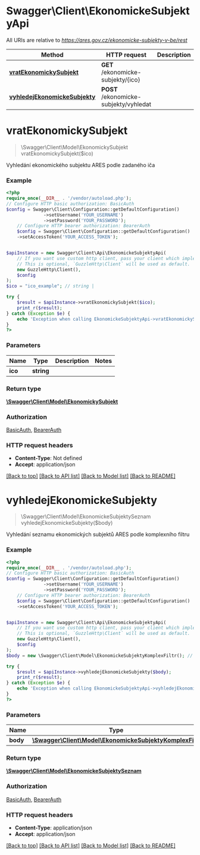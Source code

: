 # Swagger\Client\EkonomickeSubjektyApi

All URIs are relative to *https://ares.gov.cz/ekonomicke-subjekty-v-be/rest*

Method | HTTP request | Description
------------- | ------------- | -------------
[**vratEkonomickySubjekt**](EkonomickeSubjektyApi.md#vratekonomickysubjekt) | **GET** /ekonomicke-subjekty/{ico} | 
[**vyhledejEkonomickeSubjekty**](EkonomickeSubjektyApi.md#vyhledejekonomickesubjekty) | **POST** /ekonomicke-subjekty/vyhledat | 

# **vratEkonomickySubjekt**
> \Swagger\Client\Model\EkonomickySubjekt vratEkonomickySubjekt($ico)



Vyhledání ekonomického subjektu ARES podle zadaného iča

### Example
```php
<?php
require_once(__DIR__ . '/vendor/autoload.php');
// Configure HTTP basic authorization: BasicAuth
$config = Swagger\Client\Configuration::getDefaultConfiguration()
              ->setUsername('YOUR_USERNAME')
              ->setPassword('YOUR_PASSWORD');
    // Configure HTTP bearer authorization: BearerAuth
    $config = Swagger\Client\Configuration::getDefaultConfiguration()
    ->setAccessToken('YOUR_ACCESS_TOKEN');


$apiInstance = new Swagger\Client\Api\EkonomickeSubjektyApi(
    // If you want use custom http client, pass your client which implements `GuzzleHttp\ClientInterface`.
    // This is optional, `GuzzleHttp\Client` will be used as default.
    new GuzzleHttp\Client(),
    $config
);
$ico = "ico_example"; // string | 

try {
    $result = $apiInstance->vratEkonomickySubjekt($ico);
    print_r($result);
} catch (Exception $e) {
    echo 'Exception when calling EkonomickeSubjektyApi->vratEkonomickySubjekt: ', $e->getMessage(), PHP_EOL;
}
?>
```

### Parameters

Name | Type | Description  | Notes
------------- | ------------- | ------------- | -------------
 **ico** | **string**|  |

### Return type

[**\Swagger\Client\Model\EkonomickySubjekt**](../Model/EkonomickySubjekt.md)

### Authorization

[BasicAuth](../../README.md#BasicAuth), [BearerAuth](../../README.md#BearerAuth)

### HTTP request headers

 - **Content-Type**: Not defined
 - **Accept**: application/json

[[Back to top]](#) [[Back to API list]](../../README.md#documentation-for-api-endpoints) [[Back to Model list]](../../README.md#documentation-for-models) [[Back to README]](../../README.md)

# **vyhledejEkonomickeSubjekty**
> \Swagger\Client\Model\EkonomickeSubjektySeznam vyhledejEkonomickeSubjekty($body)



Vyhledání seznamu ekonomických subjektů ARES podle komplexního filtru

### Example
```php
<?php
require_once(__DIR__ . '/vendor/autoload.php');
// Configure HTTP basic authorization: BasicAuth
$config = Swagger\Client\Configuration::getDefaultConfiguration()
              ->setUsername('YOUR_USERNAME')
              ->setPassword('YOUR_PASSWORD');
    // Configure HTTP bearer authorization: BearerAuth
    $config = Swagger\Client\Configuration::getDefaultConfiguration()
    ->setAccessToken('YOUR_ACCESS_TOKEN');


$apiInstance = new Swagger\Client\Api\EkonomickeSubjektyApi(
    // If you want use custom http client, pass your client which implements `GuzzleHttp\ClientInterface`.
    // This is optional, `GuzzleHttp\Client` will be used as default.
    new GuzzleHttp\Client(),
    $config
);
$body = new \Swagger\Client\Model\EkonomickeSubjektyKomplexFiltr(); // \Swagger\Client\Model\EkonomickeSubjektyKomplexFiltr | 

try {
    $result = $apiInstance->vyhledejEkonomickeSubjekty($body);
    print_r($result);
} catch (Exception $e) {
    echo 'Exception when calling EkonomickeSubjektyApi->vyhledejEkonomickeSubjekty: ', $e->getMessage(), PHP_EOL;
}
?>
```

### Parameters

Name | Type | Description  | Notes
------------- | ------------- | ------------- | -------------
 **body** | [**\Swagger\Client\Model\EkonomickeSubjektyKomplexFiltr**](../Model/EkonomickeSubjektyKomplexFiltr.md)|  | [optional]

### Return type

[**\Swagger\Client\Model\EkonomickeSubjektySeznam**](../Model/EkonomickeSubjektySeznam.md)

### Authorization

[BasicAuth](../../README.md#BasicAuth), [BearerAuth](../../README.md#BearerAuth)

### HTTP request headers

 - **Content-Type**: application/json
 - **Accept**: application/json

[[Back to top]](#) [[Back to API list]](../../README.md#documentation-for-api-endpoints) [[Back to Model list]](../../README.md#documentation-for-models) [[Back to README]](../../README.md)

